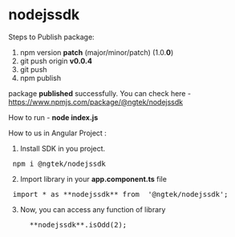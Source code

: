 # nodejssdk

Steps to Publish package:
1. npm version **patch**     (major/minor/patch) (1.0.**0**)
2. git push origin **v0.0.4**
3. git push
4. npm publish

package **published** successfully. You can check here - https://www.npmjs.com/package/@ngtek/nodejssdk

How to run - **node index.js**

How to us in Angular Project :

1. Install SDK in you project.
<pre> npm i @ngtek/nodejssdk </pre>

2. Import library in your **app.component.ts** file
<pre> import * as **nodejssdk** from  '@ngtek/nodejssdk';
</pre>

3. Now, you can access any function of library
<pre>     **nodejssdk**.isOdd(2);
</pre>
